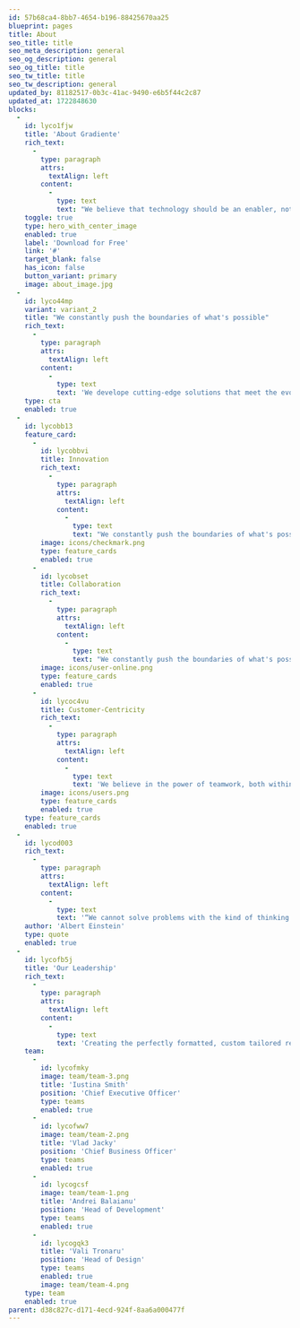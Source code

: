 ```yaml
---
id: 57b68ca4-8bb7-4654-b196-88425670aa25
blueprint: pages
title: About
seo_title: title
seo_meta_description: general
seo_og_description: general
seo_og_title: title
seo_tw_title: title
seo_tw_description: general
updated_by: 81182517-0b3c-41ac-9490-e6b5f44c2c87
updated_at: 1722848630
blocks:
  -
    id: lyco1fjw
    title: 'About Gradiente'
    rich_text:
      -
        type: paragraph
        attrs:
          textAlign: left
        content:
          -
            type: text
            text: "We believe that technology should be an enabler, not a barrier. That's why we focus on creating tools that are not only powerful but also easy to use, helping businesses of all sizes thrive in the digital age."
    toggle: true
    type: hero_with_center_image
    enabled: true
    label: 'Download for Free'
    link: '#'
    target_blank: false
    has_icon: false
    button_variant: primary
    image: about_image.jpg
  -
    id: lyco44mp
    variant: variant_2
    title: "We constantly push the boundaries of what's possible"
    rich_text:
      -
        type: paragraph
        attrs:
          textAlign: left
        content:
          -
            type: text
            text: 'We develope cutting-edge solutions that meet the evolving needs of our customers.'
    type: cta
    enabled: true
  -
    id: lycobb13
    feature_card:
      -
        id: lycobbvi
        title: Innovation
        rich_text:
          -
            type: paragraph
            attrs:
              textAlign: left
            content:
              -
                type: text
                text: "We constantly push the boundaries of what's possible, developing cutting-edge solutions that meet the evolving needs of our customers."
        image: icons/checkmark.png
        type: feature_cards
        enabled: true
      -
        id: lycobset
        title: Collaboration
        rich_text:
          -
            type: paragraph
            attrs:
              textAlign: left
            content:
              -
                type: text
                text: "We constantly push the boundaries of what's possible, developing cutting-edge solutions that meet the evolving needs of our customers."
        image: icons/user-online.png
        type: feature_cards
        enabled: true
      -
        id: lycoc4vu
        title: Customer-Centricity
        rich_text:
          -
            type: paragraph
            attrs:
              textAlign: left
            content:
              -
                type: text
                text: 'We believe in the power of teamwork, both within our organization and with our clients. Together, we achieve more.'
        image: icons/users.png
        type: feature_cards
        enabled: true
    type: feature_cards
    enabled: true
  -
    id: lycod003
    rich_text:
      -
        type: paragraph
        attrs:
          textAlign: left
        content:
          -
            type: text
            text: '“We cannot solve problems with the kind of thinking we employed when we came up with them.”'
    author: 'Albert Einstein'
    type: quote
    enabled: true
  -
    id: lycofb5j
    title: 'Our Leadership'
    rich_text:
      -
        type: paragraph
        attrs:
          textAlign: left
        content:
          -
            type: text
            text: 'Creating the perfectly formatted, custom tailored resume has never been easier. Lorem ipsum dolor sit amet, consectetur adipiscing elit. Nunc risus, elementum, facilisi viverra augue at sapien'
    team:
      -
        id: lycofmky
        image: team/team-3.png
        title: 'Iustina Smith'
        position: 'Chief Executive Officer'
        type: teams
        enabled: true
      -
        id: lycofww7
        image: team/team-2.png
        title: 'Vlad Jacky'
        position: 'Chief Business Officer'
        type: teams
        enabled: true
      -
        id: lycogcsf
        image: team/team-1.png
        title: 'Andrei Balaianu'
        position: 'Head of Development'
        type: teams
        enabled: true
      -
        id: lycogqk3
        title: 'Vali Tronaru'
        position: 'Head of Design'
        type: teams
        enabled: true
        image: team/team-4.png
    type: team
    enabled: true
parent: d38c827c-d171-4ecd-924f-8aa6a000477f
---
```

